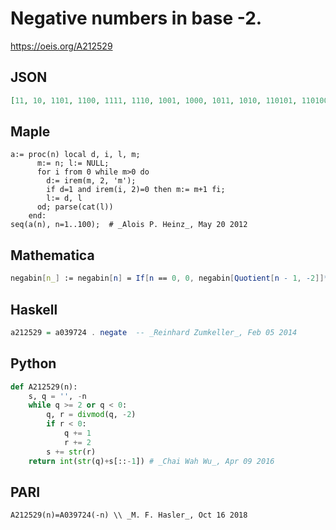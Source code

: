 # Negative numbers in base \-2\.
https://oeis.org/A212529
## JSON
```JSON
[11, 10, 1101, 1100, 1111, 1110, 1001, 1000, 1011, 1010, 110101, 110100, 110111, 110110, 110001, 110000, 110011, 110010, 111101, 111100, 111111, 111110, 111001, 111000, 111011, 111010, 100101, 100100, 100111, 100110, 100001, 100000, 100011, 100010, 101101, 101100, 101111, 101110, 101001, 101000, 101011, 101010, 11010101]
```
## Maple
```Maple
a:= proc(n) local d, i, l, m;
      m:= n; l:= NULL;
      for i from 0 while m>0 do
        d:= irem(m, 2, 'm');
        if d=1 and irem(i, 2)=0 then m:= m+1 fi;
        l:= d, l
      od; parse(cat(l))
    end:
seq(a(n), n=1..100);  # _Alois P. Heinz_, May 20 2012
```
## Mathematica
```Mathematica
negabin[n_] := negabin[n] = If[n == 0, 0, negabin[Quotient[n - 1, -2]]*10 + Mod[n, 2]]; a[n_] := negabin[-n]; Array[a, 50] (* _Amiram Eldar_, Jul 23 2023 *)
```
## Haskell
```Haskell
a212529 = a039724 . negate  -- _Reinhard Zumkeller_, Feb 05 2014
```
## Python
```Python
def A212529(n):
    s, q = '', -n
    while q >= 2 or q < 0:
        q, r = divmod(q, -2)
        if r < 0:
            q += 1
            r += 2
        s += str(r)
    return int(str(q)+s[::-1]) # _Chai Wah Wu_, Apr 09 2016
```
## PARI
```PARI
A212529(n)=A039724(-n) \\ _M. F. Hasler_, Oct 16 2018
```
